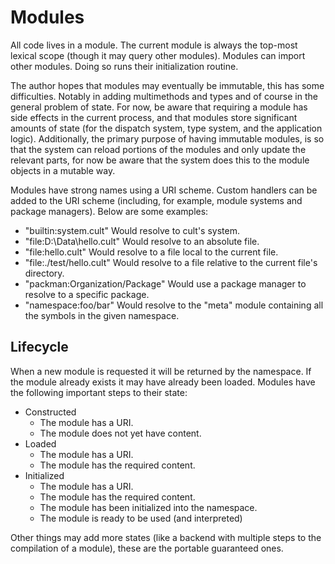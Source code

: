 # Modules

All code lives in a module. The current module is always the top-most lexical scope (though it may query other modules). Modules can import other modules. Doing so runs their initialization routine.

The author hopes that modules may eventually be immutable, this has some difficulties. Notably in adding multimethods and types and of course in the general problem of state. For now, be aware that requiring a module has side effects in the current process, and that modules store significant amounts of state (for the dispatch system, type system, and the application logic). Additionally, the primary purpose of having immutable modules, is so that the system can reload portions of the modules and only update the relevant parts, for now be aware that the system does this to the module objects in a mutable way.

Modules have strong names using a URI scheme. Custom handlers can be added to the URI scheme (including, for example, module systems and package managers). Below are some examples:

* "builtin:system.cult" Would resolve to cult's system.
* "file:D:\Data\hello.cult" Would resolve to an absolute file.
* "file:hello.cult" Would resolve to a file local to the current file.
* "file:./test/hello.cult" Would resolve to a file relative to the current file's directory.
* "packman:Organization/Package" Would use a package manager to resolve to a specific package.
* "namespace:foo/bar" Would resolve to the "meta" module containing all the symbols in the given namespace.

## Lifecycle

When a new module is requested it will be returned by the namespace. If the module already exists it may have already been loaded. Modules have the following important steps to their state:

* Constructed
  * The module has a URI.
  * The module does not yet have content.
* Loaded
  * The module has a URI.
  * The module has the required content.
* Initialized
  * The module has a URI.
  * The module has the required content.
  * The module has been initialized into the namespace.
  * The module is ready to be used (and interpreted)

Other things may add more states (like a backend with multiple steps to the compilation of a module), these are the portable guaranteed ones.